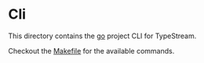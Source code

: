 # Cli

This directory contains the [go](https://go.dev/) project CLI for TypeStream.

Checkout the [Makefile](Makefile) for the available commands.
